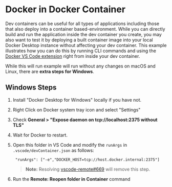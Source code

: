 # Docker in Docker Container

Dev containers can be useful for all types of applications including those that also deploy into a container based-environment. While you can directly build and run the application inside the dev container you create, you may also want to test it by deploying a built container image into your local Docker Desktop instance without affecting your dev container. This example illustrates how you can do this by running CLI commands and using the [Docker VS Code extension](https://marketplace.visualstudio.com/items?itemName=PeterJausovec.vscode-docker) right from inside your dev container.

While this will run example will run without any changes on macOS and Linux, there are **extra steps for Windows**.

## Windows Steps

1. Install "Docker Desktop for Windows" locally if you have not.
   
2. Right Click on Docker system tray icon and select "Settings"
   
3. Check **General > "Expose daemon on tcp://localhost:2375 without TLS"**
   
4. Wait for Docker to restart.
   
5. Open this folder in VS Code and modify the `runArgs` in `.vscode/devContainer.json` as follows:
   ```
    "runArgs": ["-e","DOCKER_HOST=tcp://host.docker.internal:2375"]
   ```
   > **Note:** Resolving [vscode-remote#669](https://github.com/Microsoft/vscode-remote/issues/669) will remove this step.

6. Run the **Remote: Reopen folder in Container** command
